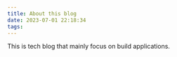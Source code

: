 ```yaml
---
title: About this blog
date: 2023-07-01 22:18:34
tags:
---
```

This is tech blog that mainly focus on build applications.